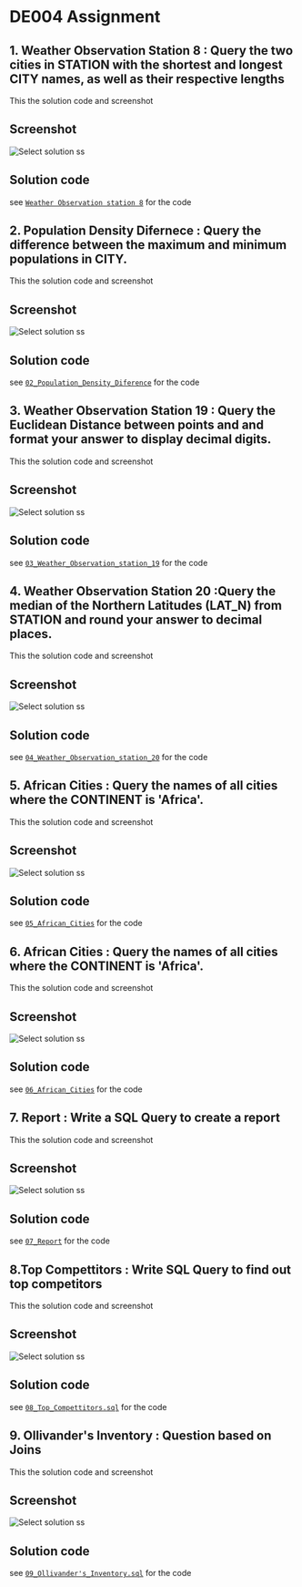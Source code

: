 # DE004 Assignment


## 1. Weather Observation Station 8 : Query the two cities in STATION with the shortest and longest CITY names, as well as their respective lengths

This the solution code and screenshot

## Screenshot
![Select solution ss](assets/image1.png)
## Solution code 
see [`Weather Observation station 8`](01_Weather-Observation-Station-8.sql) for the code
## 2. Population Density Difernece : Query the difference between the maximum and minimum populations in CITY.

This the solution code and screenshot

## Screenshot
![Select solution ss](assets/image2.png)
## Solution code 
see [`02_Population_Density_Diference`](02_Population_Density_Difernece.sql) for the code

## 3. Weather Observation Station 19 : Query the Euclidean Distance between points and and format your answer to display decimal digits.

This the solution code and screenshot

## Screenshot
![Select solution ss](assets/image3.png)
## Solution code 
see [`03_Weather_Observation_station_19`](03_Weather_Observation_Station_19.sql) for the code

## 4. Weather Observation Station 20 :Query the median of the Northern Latitudes (LAT_N) from STATION and round your answer to decimal places.

This the solution code and screenshot

## Screenshot
![Select solution ss](assets/image4.png)
## Solution code 
see [`04_Weather_Observation_station_20`](04_Weather_Observation_Station_20.sql) for the code

## 5. African Cities : Query the names of all cities where the CONTINENT is 'Africa'.

This the solution code and screenshot

## Screenshot
![Select solution ss](assets/image5.png)
## Solution code 
see [`05_African_Cities`](05_African_Cities.sql) for the code
## 6. African Cities : Query the names of all cities where the CONTINENT is 'Africa'.

This the solution code and screenshot

## Screenshot
![Select solution ss](assets/image6.png)
## Solution code 
see [`06_African_Cities`](06_African_Cities.sql) for the code

## 7. Report : Write a SQL Query to create a report

This the solution code and screenshot

## Screenshot
![Select solution ss](assets/image7.png)
## Solution code 
see [`07_Report`](07_Report.sql) for the code

## 8.Top Compettitors : Write SQL Query to find out top competitors

This the solution code and screenshot

## Screenshot
![Select solution ss](assets/image8.png)
## Solution code 
see [`08_Top_Compettitors.sql`](08_Top_Compettitors.sql) for the code

## 9. Ollivander's Inventory : Question based on Joins

This the solution code and screenshot

## Screenshot
![Select solution ss](assets/image9.png)
## Solution code 
see [`09_Ollivander's_Inventory.sql`](09_Ollivander's_Inventory.sql) for the code